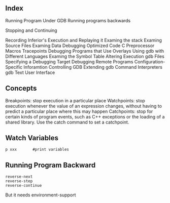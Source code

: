 
## Index
Running Program Under GDB
Running programs backwards

Stopping and Continuing

Recording Inferior's Execution and Replaying it
Examing the stack
Examing Source Files
Examing Data
Debugging Optimized Code
C Preprocessor Macros
Tracepoints
Debugging Programs that Use Overlays
Using gdb with Different Languages
Examing the Symbol Table
Altering Execution
gdb Files
Specifying a Debugging Target
Debugging Remote Programs
Configuration-Specific Inforamtion
Controlling GDB
Extending gdb
Command Interpreters
gdb Text User Interface

## Concepts

Breakpoints:
stop execution in a particular place
Watchpoints:
stop execution whenever the value of an expression changes, without having to predict a particular place where this may happen
Catchpoints:
stop for certain kinds of program events, such as C++ exceptions or the loading of a shared library. Use the catch command to set a catchpoint.

## Watch Variables
```
p xxx       #print variables
```

## Running Program Backward
```
reverse-next
reverse-step
reverse-continue
```
But it needs environment-support

